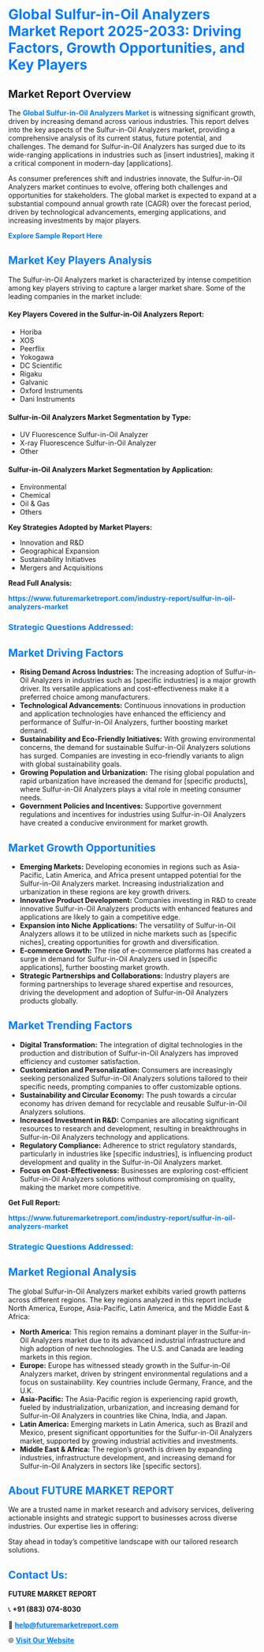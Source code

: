 <h1 style="color: #007BFF;">Global Sulfur-in-Oil Analyzers Market Report 2025-2033: Driving Factors, Growth Opportunities, and Key Players</h1>

<section id="overview">
<h2>Market Report Overview</h2>
<p>The <a href="https://www.futuremarketreport.com/industry-report/sulfur-in-oil-analyzers-market" style="color: #007BFF; text-decoration: none;"><strong>Global Sulfur-in-Oil Analyzers Market</strong></a> is witnessing significant growth, driven by increasing demand across various industries. This report delves into the key aspects of the Sulfur-in-Oil Analyzers market, providing a comprehensive analysis of its current status, future potential, and challenges. The demand for Sulfur-in-Oil Analyzers has surged due to its wide-ranging applications in industries such as [insert industries], making it a critical component in modern-day [applications].</p>
<p>As consumer preferences shift and industries innovate, the Sulfur-in-Oil Analyzers market continues to evolve, offering both challenges and opportunities for stakeholders. The global market is expected to expand at a substantial compound annual growth rate (CAGR) over the forecast period, driven by technological advancements, emerging applications, and increasing investments by major players.</p>
</section>

<section id="overview">
<p><a href="https://www.futuremarketreport.com/request-sample/reportId=89108" style="color: #007BFF; text-decoration: none;"><strong>Explore Sample Report Here</strong></a></p>
</section>

<section id="key-players">
<h2 style="color: #007BFF;">Market Key Players Analysis</h2>
<p>The Sulfur-in-Oil Analyzers market is characterized by intense competition among key players striving to capture a larger market share. Some of the leading companies in the market include:</p>
<h4>Key Players Covered in the Sulfur-in-Oil Analyzers Report:</h4>
<ul><li>Horiba</li><li>XOS</li><li>Peerflix</li><li>Yokogawa</li><li>DC Scientific</li><li>Rigaku</li><li>Galvanic</li><li>Oxford Instruments</li><li>Dani Instruments</li></ul>
<h4>Sulfur-in-Oil Analyzers Market Segmentation by Type:</h4>
<ul><li>UV Fluorescence Sulfur-in-Oil Analyzer</li><li>X-ray Fluorescence Sulfur-in-Oil Analyzer</li><li>Other</li></ul>

<h4>Sulfur-in-Oil Analyzers Market Segmentation by Application:</h4>
<ul><li>Environmental</li><li>Chemical</li><li>Oil &amp; Gas</li><li>Others</li></ul>
<p><strong>Key Strategies Adopted by Market Players:</strong></p>
<ul>
<li>Innovation and R&D</li>
<li>Geographical Expansion</li>
<li>Sustainability Initiatives</li>
<li>Mergers and Acquisitions</li>
</ul>
</section>

<section>
<p><strong>Read Full Analysis: </strong></p><a href="https://www.futuremarketreport.com/industry-report/sulfur-in-oil-analyzers-market" style="color: #007BFF; text-decoration: none;"><strong>https://www.futuremarketreport.com/industry-report/sulfur-in-oil-analyzers-market</strong></a>
<h3 style="color: #007BFF;">Strategic Questions Addressed:</h3>
</section>

<section id="driving-factors">
<h2 style="color: #007BFF;">Market Driving Factors</h2>
<ul>
<li><strong>Rising Demand Across Industries:</strong> The increasing adoption of Sulfur-in-Oil Analyzers in industries such as [specific industries] is a major growth driver. Its versatile applications and cost-effectiveness make it a preferred choice among manufacturers.</li>
<li><strong>Technological Advancements:</strong> Continuous innovations in production and application technologies have enhanced the efficiency and performance of Sulfur-in-Oil Analyzers, further boosting market demand.</li>
<li><strong>Sustainability and Eco-Friendly Initiatives:</strong> With growing environmental concerns, the demand for sustainable Sulfur-in-Oil Analyzers solutions has surged. Companies are investing in eco-friendly variants to align with global sustainability goals.</li>
<li><strong>Growing Population and Urbanization:</strong> The rising global population and rapid urbanization have increased the demand for [specific products], where Sulfur-in-Oil Analyzers plays a vital role in meeting consumer needs.</li>
<li><strong>Government Policies and Incentives:</strong> Supportive government regulations and incentives for industries using Sulfur-in-Oil Analyzers have created a conducive environment for market growth.</li>
</ul>
</section>

<section id="growth-opportunities">
<h2 style="color: #007BFF;">Market Growth Opportunities</h2>
<ul>
<li><strong>Emerging Markets:</strong> Developing economies in regions such as Asia-Pacific, Latin America, and Africa present untapped potential for the Sulfur-in-Oil Analyzers market. Increasing industrialization and urbanization in these regions are key growth drivers.</li>
<li><strong>Innovative Product Development:</strong> Companies investing in R&D to create innovative Sulfur-in-Oil Analyzers products with enhanced features and applications are likely to gain a competitive edge.</li>
<li><strong>Expansion into Niche Applications:</strong> The versatility of Sulfur-in-Oil Analyzers allows it to be utilized in niche markets such as [specific niches], creating opportunities for growth and diversification.</li>
<li><strong>E-commerce Growth:</strong> The rise of e-commerce platforms has created a surge in demand for Sulfur-in-Oil Analyzers used in [specific applications], further boosting market growth.</li>
<li><strong>Strategic Partnerships and Collaborations:</strong> Industry players are forming partnerships to leverage shared expertise and resources, driving the development and adoption of Sulfur-in-Oil Analyzers products globally.</li>
</ul>
</section>

<section id="trending-factors">
<h2 style="color: #007BFF;">Market Trending Factors</h2>
<ul>
<li><strong>Digital Transformation:</strong> The integration of digital technologies in the production and distribution of Sulfur-in-Oil Analyzers has improved efficiency and customer satisfaction.</li>
<li><strong>Customization and Personalization:</strong> Consumers are increasingly seeking personalized Sulfur-in-Oil Analyzers solutions tailored to their specific needs, prompting companies to offer customizable options.</li>
<li><strong>Sustainability and Circular Economy:</strong> The push towards a circular economy has driven demand for recyclable and reusable Sulfur-in-Oil Analyzers solutions.</li>
<li><strong>Increased Investment in R&D:</strong> Companies are allocating significant resources to research and development, resulting in breakthroughs in Sulfur-in-Oil Analyzers technology and applications.</li>
<li><strong>Regulatory Compliance:</strong> Adherence to strict regulatory standards, particularly in industries like [specific industries], is influencing product development and quality in the Sulfur-in-Oil Analyzers market.</li>
<li><strong>Focus on Cost-Effectiveness:</strong> Businesses are exploring cost-efficient Sulfur-in-Oil Analyzers solutions without compromising on quality, making the market more competitive.</li>
</ul>
</section>

<section>
<p><strong>Get Full Report: </strong></p><a href="https://www.futuremarketreport.com/industry-report/sulfur-in-oil-analyzers-market" style="color: #007BFF; text-decoration: none;"><strong>https://www.futuremarketreport.com/industry-report/sulfur-in-oil-analyzers-market</strong></a>
<h3 style="color: #007BFF;">Strategic Questions Addressed:</h3>
</section>


<section id="regional-analysis">
<h2 style="color: #007BFF;">Market Regional Analysis</h2>
<p>The global Sulfur-in-Oil Analyzers market exhibits varied growth patterns across different regions. The key regions analyzed in this report include North America, Europe, Asia-Pacific, Latin America, and the Middle East & Africa:</p>
<ul>
<li><strong>North America:</strong> This region remains a dominant player in the Sulfur-in-Oil Analyzers market due to its advanced industrial infrastructure and high adoption of new technologies. The U.S. and Canada are leading markets in this region.</li>
<li><strong>Europe:</strong> Europe has witnessed steady growth in the Sulfur-in-Oil Analyzers market, driven by stringent environmental regulations and a focus on sustainability. Key countries include Germany, France, and the U.K.</li>
<li><strong>Asia-Pacific:</strong> The Asia-Pacific region is experiencing rapid growth, fueled by industrialization, urbanization, and increasing demand for Sulfur-in-Oil Analyzers in countries like China, India, and Japan.</li>
<li><strong>Latin America:</strong> Emerging markets in Latin America, such as Brazil and Mexico, present significant opportunities for the Sulfur-in-Oil Analyzers market, supported by growing industrial activities and investments.</li>
<li><strong>Middle East & Africa:</strong> The region’s growth is driven by expanding industries, infrastructure development, and increasing demand for Sulfur-in-Oil Analyzers in sectors like [specific sectors].</li>
</ul>
</section>

<footer>
<h2 style="color: #007BFF;">About FUTURE MARKET REPORT</h2>
<p>We are a trusted name in market research and advisory services, delivering actionable insights and strategic support to businesses across diverse industries. Our expertise lies in offering:</p>

<p>Stay ahead in today’s competitive landscape with our tailored research solutions.</p>

<h2 style="color: #007BFF;">Contact Us:</h2>
<p><strong>FUTURE MARKET REPORT</strong></p>
<p>📞 <strong>+91 (883) 074-8030</strong></p>
<p>📧 <strong><a href="mailto:help@futuremarketreport.com" style="color: #007BFF;">help@futuremarketreport.com</a></strong></p>
<p>🌐 <strong><a href="https://www.futuremarketreport.com/" style="color: #007BFF;">Visit Our Website</a></strong></p>
</footer>